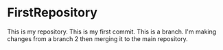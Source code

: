 # FirstRepository
This is my repository.
This is my first commit.
This is a branch.
I'm making changes from a branch 2 then merging it to the main repository.
